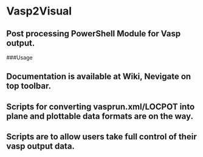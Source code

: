 # Vasp2Visual
## Post processing PowerShell Module for Vasp output. 
###Usage
## Documentation is available at Wiki, Nevigate on top toolbar.

## Scripts for converting vasprun.xml/LOCPOT into plane and plottable data formats are on the way.

## Scripts are to allow users take full control of their vasp output data.
